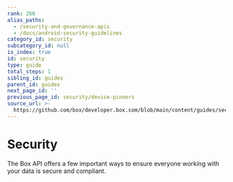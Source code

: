 ```yaml
---
rank: 260
alias_paths:
  - /security-and-governance-apis
  - /docs/android-security-guidelines
category_id: security
subcategory_id: null
is_index: true
id: security
type: guide
total_steps: 1
sibling_id: guides
parent_id: guides
next_page_id: ''
previous_page_id: security/device-pinners
source_url: >-
  https://github.com/box/developer.box.com/blob/main/content/guides/security/index.md
---
```

# Security

The Box API offers a few important ways to ensure everyone working with your
data is secure and compliant.
